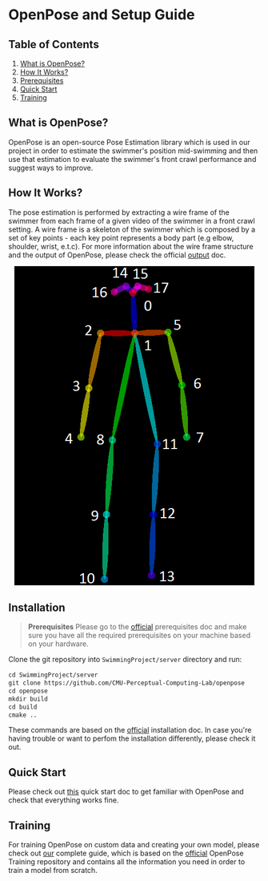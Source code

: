 # OpenPose and Setup Guide
## Table of Contents
1. [What is OpenPose?](#what-is-openpose)
2. [How It Works?](#how-it-works)
3. [Prerequisites](#prerequisites)
4. [Quick Start](#quick-start)
5. [Training](#training)

## What is OpenPose?
OpenPose is an open-source Pose Estimation library which is used in our project in order to estimate the swimmer's position mid-swimming and then use that estimation to evaluate the swimmer's front crawl performance and suggest ways to improve.



## How It Works?
The pose estimation is performed by extracting a wire frame of the swimmer from each frame of a given video of the swimmer in a front crawl setting.
A wire frame is a skeleton of the swimmer which is composed by a set of key points - each key point represents a body part (e.g elbow, shoulder, wrist, e.t.c).
For more information about the wire frame structure and the output of OpenPose, please check the official [output](https://github.com/CMU-Perceptual-Computing-Lab/openpose/blob/master/doc/output.md)  doc.<br>

<p align="center">
    <img src="https://github.com/CMU-Perceptual-Computing-Lab/openpose/raw/master/doc/media/keypoints_pose_18.png", width="480"></p>



## Installation

> **Prerequisites**
> Please go to the [official](https://github.com/CMU-Perceptual-Computing-Lab/openpose/blob/master/doc/prerequisites.md) prerequisites doc and make sure you have all the required prerequisites on your machine based on your hardware.



Clone the git repository into `SwimmingProject/server` directory and run:
```
cd SwimmingProject/server
git clone https://github.com/CMU-Perceptual-Computing-Lab/openpose
cd openpose
mkdir build
cd build
cmake ..
```
These commands are based on the [official](
https://github.com/CMU-Perceptual-Computing-Lab/openpose/blob/master/doc/installation.md#cmake-command-line-configuration-ubuntu-only) installation doc. In case you're having trouble or want to perfom the installation differently, please check it out.

## Quick Start
Please check out [this](https://github.com/CMU-Perceptual-Computing-Lab/openpose/blob/master/doc/quick_start.md) quick start doc to get familiar with OpenPose and check that everything works fine.

## Training
For training OpenPose on custom data and creating your own model, please check out [our](https://github.com/roeegro/SwimmingProject/blob/master/training/OpenPose%20Train%20Setup%20Guide.md) complete guide, which is based on the [official](https://github.com/CMU-Perceptual-Computing-Lab/openpose_train) OpenPose Training repository and contains all the information you need in order to train a model from scratch.

<!--stackedit_data:
eyJoaXN0b3J5IjpbMTIyMDEyMjE2MSwxODM5ODE5NDQ5LC0xMz
gyMDI5Njk2LDU5MTExODI1M119
-->